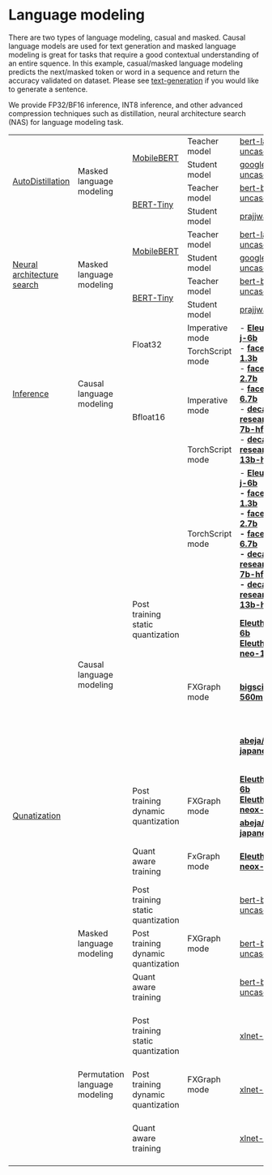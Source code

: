 # Language modeling
There are two types of language modeling, casual and masked. Causal language models are used for text generation and masked language modeling is great for tasks that require a good contextual understanding of an entire squence. In this example, casual/masked language modeling predicts the next/masked token or word in a sequence and return the accuracy validated on dataset. Please see [text-generation](https://github.com/intel/intel-extension-for-transformers/tree/main/examples/huggingface/pytorch/text-generation) if you would like to generate a sentence.

We provide FP32/BF16 inference, INT8 inference, and other advanced compression techniques such as distillation, neural architecture search (NAS) for language modeling task.


<table>
<tbody>
  <tr>
    <td rowspan="4"><a href="https://github.com/intel/intel-extension-for-transformers/tree/main/examples/huggingface/pytorch/language-modeling/distillation" target="_blank" rel="noopener noreferrer">AutoDistillation</a></td>
    <td rowspan="4">Masked language modeling</td>
    <td rowspan="2"><a href="https://github.com/intel/intel-extension-for-transformers/tree/main/examples/huggingface/pytorch/language-modeling/distillation#11-mobilebert" target="_blank" rel="noopener noreferrer">MobileBERT</a></td>
    <td>Teacher model</td>
    <td><a href="https://huggingface.co/bert-large-uncased" target="_blank" rel="noopener noreferrer">bert-large-uncased</a></td>
    <td rowspan="4">train dataset:<br>- English Wikipeadia<br>- BookCorpus</td>
  </tr>
  <tr>
    <td>Student model</td>
    <td><a href="https://huggingface.co/google/mobilebert-uncased" target="_blank" rel="noopener noreferrer">google/mobilebert-uncased</a></td>
  </tr>
  <tr>
    <td rowspan="2"><a href="https://github.com/intel/intel-extension-for-transformers/tree/main/examples/huggingface/pytorch/language-modeling/distillation#12-bert-tiny" target="_blank" rel="noopener noreferrer">BERT-Tiny</a></td>
    <td>Teacher model</td>
    <td><a href="https://huggingface.co/bert-base-uncased" target="_blank" rel="noopener noreferrer">bert-base-uncased</a></td>
  </tr>
  <tr>
    <td>Student model</td>
    <td><a href="https://huggingface.co/bert-base-uncased" target="_blank" rel="noopener noreferrer">prajjwal1/bert-tiny</a></td>
  </tr>
  <tr>
    <td rowspan="4"><a href="https://github.com/intel/intel-extension-for-transformers/tree/main/examples/huggingface/pytorch/language-modeling/nas" target="_blank" rel="noopener noreferrer">Neural architecture search</a></td>
    <td rowspan="4">Masked language modeling</td>
    <td rowspan="2"><a href="https://github.com/intel/intel-extension-for-transformers/tree/main/examples/huggingface/pytorch/language-modeling/nas#11-mobilebert" target="_blank" rel="noopener noreferrer">MobileBERT</a></td>
    <td>Teacher model</td>
    <td><a href="https://huggingface.co/bert-large-uncased" target="_blank" rel="noopener noreferrer">bert-large-uncased</a></td>
    <td rowspan="4">train dataset:<br>- English Wikipeadia<br>- BookCorpus</td>
  </tr>
  <tr>
    <td>Student model</td>
    <td><a href="https://huggingface.co/google/mobilebert-uncased" target="_blank" rel="noopener noreferrer">google/mobilebert-uncased</a></td>
  </tr>
  <tr>
    <td rowspan="2"><a href="https://github.com/intel/intel-extension-for-transformers/tree/main/examples/huggingface/pytorch/language-modeling/nas#12-berttiny" target="_blank" rel="noopener noreferrer">BERT-Tiny</a></td>
    <td>Teacher model</td>
    <td><a href="https://huggingface.co/bert-base-uncased" target="_blank" rel="noopener noreferrer">bert-base-uncased</a></td>
  </tr>
  <tr>
    <td>Student model</td>
    <td><a href="https://huggingface.co/prajjwal1/bert-tiny" target="_blank" rel="noopener noreferrer">prajjwal1/bert-tiny</a></td>
  </tr>
  <tr>
    <td rowspan="4"><a href="https://github.com/intel/intel-extension-for-transformers/tree/main/examples/huggingface/pytorch/language-modeling/inference" target="_blank" rel="noopener noreferrer">Inference</a></td>
    <td rowspan="4">Causal language modeling</td>
    <td rowspan="2">Float32</td>
    <td>Imperative mode</td>
    <td rowspan="4">- <a href="https://huggingface.co/EleutherAI/gpt-j-6b" target="_blank" rel="noopener noreferrer"><b>EleutherAI/gpt-j-6b</b></a><br>- <a href="https://huggingface.co/facebook/opt-1.3b" target="_blank" rel="noopener noreferrer"><b>facebook/opt-1.3b</b></a><br>- <a href="https://huggingface.co/facebook/opt-2.7b" target="_blank" rel="noopener noreferrer"><b>facebook/opt-2.7b</b></a><br>- <a href="https://huggingface.co/facebook/opt-6.7b" target="_blank" rel="noopener noreferrer"><b>facebook/opt-6.7b</b></a><br>- <a href="https://huggingface.co/decapoda-research/llama-7b-hf" target="_blank" rel="noopener noreferrer"><b>decapoda-research/llama-7b-hf</b></a><br>- <a href="https://huggingface.co/decapoda-research/llama-13b-hf" target="_blank" rel="noopener noreferrer"><b>decapoda-research/llama-13b-hf</b></a></td>
    <td rowspan="4">validation dataset<br>- lambada_openai<br>- lambada_standard<br>- piqa<br>- winogrande<br>- copa<br>- hellaswag<br>- openbookqa</td>
  </tr>
  <tr>
    <td>TorchScript mode</td>
  </tr>
  <tr>
    <td rowspan="2">Bfloat16</td>
    <td>Imperative mode</td>
  </tr>
  <tr>
    <td>TorchScript mode</td>
  </tr>
  <tr>
    <td rowspan="13"><a href="https://github.com/intel/intel-extension-for-transformers/tree/main/examples/huggingface/pytorch/language-modeling/quantization" target="_blank" rel="noopener noreferrer">Qunatization</a></td>
    <td rowspan="7">Causal language modeling</td>
    <td rowspan="4">Post training static quantization</td>
    <td>TorchScript mode</td>
    <td>- <a href="https://huggingface.co/EleutherAI/gpt-j-6b" target="_blank" rel="noopener noreferrer"><b>EleutherAI/gpt-j-6b<b/></a><br>- <a href="https://huggingface.co/facebook/opt-1.3b" target="_blank" rel="noopener noreferrer"><b>facebook/opt-1.3b</b></a><br>- <a href="https://huggingface.co/facebook/opt-2.7b" target="_blank" rel="noopener noreferrer"><b>facebook/opt-2.7b</b></a><br>- <a href="https://huggingface.co/facebook/opt-6.7b" target="_blank" rel="noopener noreferrer"><b>facebook/opt-6.7b</b></a><br>- <a href="https://huggingface.co/decapoda-research/llama-7b-hf" target="_blank" rel="noopener noreferrer"><b>decapoda-research/llama-7b-hf</b></a><br>- <a href="https://huggingface.co/decapoda-research/llama-13b-hf" target="_blank" rel="noopener noreferrer">decapoda-research/llama-13b-hf</a></td>
    <td>calibration dataset<br>- NeelNanda/pile-10k<br>validation dataset<br>- lambada_openai<br>- lambada_standard<br>- piqa<br>- hellaswag<br>- winogrande</td>
  </tr>
  <tr>
    <td rowspan="3">FXGraph mode</td>
    <td><a href="https://huggingface.co/EleutherAI/gpt-j-6b" target="_blank" rel="noopener noreferrer"><b>EleutherAI/gpt-j-6b</b></a><br><a href="https://huggingface.co/EleutherAI/gpt-neo-125m" target="_blank" rel="noopener noreferrer"><b>EleutherAI/gpt-neo-125m</b></a></td>
    <td>calibration dataset<br>- wikitext<br>validation dataset<br>- wikitext</td>
  </tr>
  <tr>
    <td><a href="https://huggingface.co/bigscience/bloom-560m" target="_blank" rel="noopener noreferrer"><b>bigscience/bloom-560m</b></a></td>
    <td>calibration dataset<br>- lambada<br>validation dataset<br>- lambada</td>
  </tr>
  <tr>
    <td><a href="https://huggingface.co/abeja/gpt-neox-japanese-2.7b" target="_blank" rel="noopener noreferrer"><b>abeja/gpt-neox-japanese-2.7b</b></a></td>
    <td>calibration dataset<br>- oscar<br>validation dataset<br>- oscar</td>
  </tr>
  <tr>
    <td rowspan="2">Post training dynamic quantization</td>
    <td rowspan="2">FXGraph mode</td>
    <td><a href="https://huggingface.co/EleutherAI/gpt-j-6b" target="_blank" rel="noopener noreferrer"><b>EleutherAI/gpt-j-6b</b></a><br><a href="https://huggingface.co/EleutherAI/gpt-neox-125m" target="_blank" rel="noopener noreferrer"><b>EleutherAI/gpt-neox-125m</b></a></td>
    <td>validation dataset<br>- wikitext</td>
  </tr>
  <tr>
    <td><a href="https://huggingface.co/abeja/gpt-neox-japanese-2.7b" target="_blank" rel="noopener noreferrer"><b>abeja/gpt-neox-japanese-2.7b</b></a></td>
    <td>validation dataset<br>- oscar</td>
  </tr>
  <tr>
    <td>Quant aware training</td>
    <td>FxGraph mode</td>
    <td><a href="https://huggingface.co/EleutherAI/gpt-neox-125m" target="_blank" rel="noopener noreferrer"><b>EleutherAI/gpt-neox-125m</b></a></td>
    <td>train dataset<br>- wikitext<br>validation dataset<br>- wikitext</td>
  </tr>
  <tr>
    <td rowspan="3">Masked language modeling</td>
    <td>Post training static quantization</td>
    <td rowspan="3">FXGraph mode</td>
    <td><a href="https://huggingface.co/bert-base-uncased" target="_blank" rel="noopener noreferrer">bert-base-uncased</a></td>
    <td>validation dataset<br>- wikitext</td>
  </tr>
  <tr>
    <td>Post training dynamic quantization</td>
    <td><a href="https://huggingface.co/bert-base-uncased" target="_blank" rel="noopener noreferrer">bert-base-uncased</a></td>
    <td>validation dataset<br>- wikitext</td>
  </tr>
  <tr>
    <td>Quant aware training</td>
    <td><a href="https://huggingface.co/bert-base-uncased" target="_blank" rel="noopener noreferrer">bert-base-uncased</a></td>
    <td>validation dataset<br>- wikitext</td>
  </tr>
  <tr>
    <td rowspan="3">Permutation language modeling</td>
    <td>Post training static quantization</td>
    <td rowspan="3">FXGraph mode</td>
    <td><a href="https://huggingface.co/xlnet-base-cased" target="_blank" rel="noopener noreferrer">xlnet-base-cased</a></td>
    <td>calibration dataset<br>- wikitext<br>validatuion dataset<br>- wikitext</td>
  </tr>
  <tr>
    <td>Post training dynamic quantization</td>
    <td><a href="https://huggingface.co/xlnet-base-cased" target="_blank" rel="noopener noreferrer">xlnet-base-cased</a></td>
    <td>validation dataset<br>- wikitext</td>
  </tr>
  <tr>
    <td>Quant aware training</td>
    <td><a href="https://huggingface.co/xlnet-base-cased" target="_blank" rel="noopener noreferrer">xlnet-base-cased</a></td>
    <td>train dataset<br>- wikitext<br>validatuion dataset<br>- wikitext</td>
  </tr>
</tbody>
</table>
